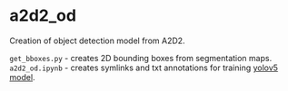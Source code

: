# a2d2_od

Creation of object detection model from A2D2.

`get_bboxes.py` - creates 2D bounding boxes from segmentation maps.
`a2d2_od.ipynb` - creates symlinks and txt annotations for training [yolov5 model](https://github.com/ultralytics/yolov5/wiki/Train-Custom-Data).
